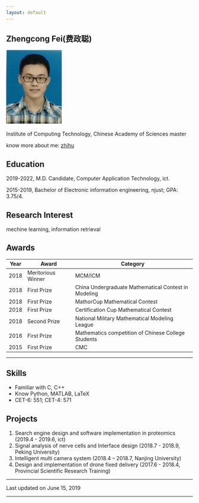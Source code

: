```yaml
---
layout: default
---
```


## Zhengcong Fei(费政聪)

<img class="profile-picture" src="picture.jpg">

Institute of Computing Technology, Chinese Academy of Sciences
master

know more about me: [zhihu](https://www.zhihu.com/people/mai-zi-31-63/activities)

## Education

2019-2022, M.D. Candidate, Computer Application Technology, ict.

2015-2019, Bachelor of Electronic information engineering, njust; GPA: 3.75/4.

## Research Interest

mechine learning, information retrieval

## Awards

Year | Award | Category
-----|-------|--------
2018 | Meritorious Winner  | MCM/ICM
2018 | First Prize | China Undergraduate Mathematical Contest in Modeling
2018 | First Prize | MathorCup Mathematical Contest
2018 | First Prize | Certification Cup Mathematical Contest
2018 | Second Prize  | National Military Mathematical Modeling League
2016 | First Prize | Mathematics competition of Chinese College Students
2015 | First Prize | CMC


---

## Skills

* Familiar with C, C++
* Know Python, MATLAB, LaTeX
* CET-6: 551; CET-4: 571

## Projects

1. Search engine design and software implementation in proteomics (2019.4 - 2019.6, ict)
2. Signal analysis of nerve cells and Interface design (2018.7 - 2018.9, Peking University)
3. Intelligent multi camera system (2018.4 – 2018.7, Nanjing University) 
4. Design and implementation of drone fixed delivery (2017.6 - 2018.4, Provincial Scientific Research Training)

---

Last updated on June 15, 2019

---




